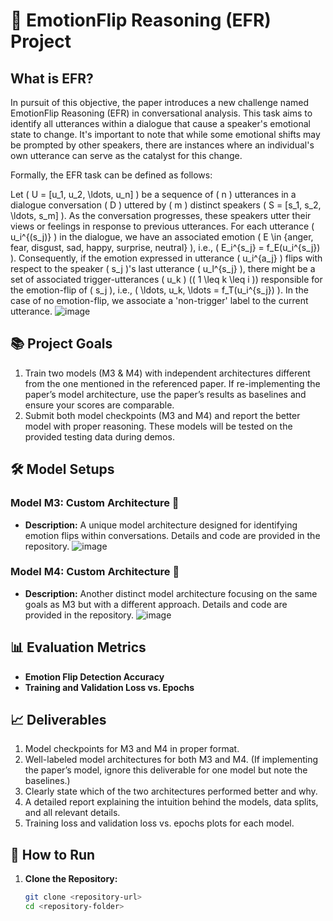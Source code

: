 # 📝 EmotionFlip Reasoning (EFR) Project

## What is EFR?
In pursuit of this objective, the paper introduces a new challenge named EmotionFlip Reasoning (EFR) in conversational analysis. This task aims to identify all utterances within a dialogue that cause a speaker's emotional state to change. It's important to note that while some emotional shifts may be prompted by other speakers, there are instances where an individual's own utterance can serve as the catalyst for this change.

Formally, the EFR task can be defined as follows:

Let \( U = [u_1, u_2, \ldots, u_n] \) be a sequence of \( n \) utterances in a dialogue conversation \( D \) uttered by \( m \) distinct speakers \( S = [s_1, s_2, \ldots, s_m] \). As the conversation progresses, these speakers utter their views or feelings in response to previous utterances. For each utterance \( u_i^{(s_j)} \) in the dialogue, we have an associated emotion \( E \in \{anger, fear, disgust, sad, happy, surprise, neutral\} \), i.e., \( E_i^{s_j} = f_E(u_i^{s_j}) \). Consequently, if the emotion expressed in utterance \( u_i^{a_j} \) flips with respect to the speaker \( s_j \)'s last utterance \( u_l^{s_j} \), there might be a set of associated trigger-utterances \( u_k \) (\( 1 \leq k \leq i \)) responsible for the emotion-flip of \( s_j \), i.e., \( \ldots, u_k, \ldots = f_T(u_i^{s_j}) \). In the case of no emotion-flip, we associate a 'non-trigger' label to the current utterance.
![image](https://github.com/user-attachments/assets/06ba9826-a198-4a32-8a17-a521b1921c40)

## 📚 Project Goals
1. Train two models (M3 & M4) with independent architectures different from the one mentioned in the referenced paper. If re-implementing the paper’s model architecture, use the paper’s results as baselines and ensure your scores are comparable.
2. Submit both model checkpoints (M3 and M4) and report the better model with proper reasoning. These models will be tested on the provided testing data during demos.

## 🛠️ Model Setups

### Model M3: Custom Architecture 🧠
- **Description:** A unique model architecture designed for identifying emotion flips within conversations. Details and code are provided in the repository.
![image](https://github.com/user-attachments/assets/9f5b6357-bf3d-4dc1-b2b7-50a0cc41994f)

### Model M4: Custom Architecture 🧠
- **Description:** Another distinct model architecture focusing on the same goals as M3 but with a different approach. Details and code are provided in the repository.
![image](https://github.com/user-attachments/assets/f337d01a-27ba-44fd-b0ca-78865b801b82)


## 📊 Evaluation Metrics
- **Emotion Flip Detection Accuracy**
- **Training and Validation Loss vs. Epochs**

## 📈 Deliverables
1. Model checkpoints for M3 and M4 in proper format.
2. Well-labeled model architectures for both M3 and M4. (If implementing the paper’s model, ignore this deliverable for one model but note the baselines.)
3. Clearly state which of the two architectures performed better and why.
4. A detailed report explaining the intuition behind the models, data splits, and all relevant details.
5. Training loss and validation loss vs. epochs plots for each model.


## 🚀 How to Run
1. **Clone the Repository:**
   ```sh
   git clone <repository-url>
   cd <repository-folder>
